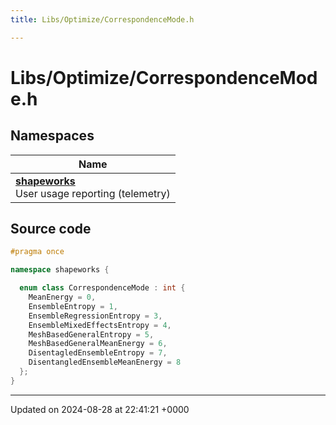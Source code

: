 ```yaml
---
title: Libs/Optimize/CorrespondenceMode.h

---
```


# Libs/Optimize/CorrespondenceMode.h



## Namespaces

| Name           |
| -------------- |
| **[shapeworks](../Namespaces/namespaceshapeworks.md)** <br>User usage reporting (telemetry)  |




## Source code

```cpp
#pragma once

namespace shapeworks {

  enum class CorrespondenceMode : int {
    MeanEnergy = 0,
    EnsembleEntropy = 1,
    EnsembleRegressionEntropy = 3,
    EnsembleMixedEffectsEntropy = 4,
    MeshBasedGeneralEntropy = 5,
    MeshBasedGeneralMeanEnergy = 6,
    DisentagledEnsembleEntropy = 7,
    DisentangledEnsembleMeanEnergy = 8
  };
}
```


-------------------------------

Updated on 2024-08-28 at 22:41:21 +0000
